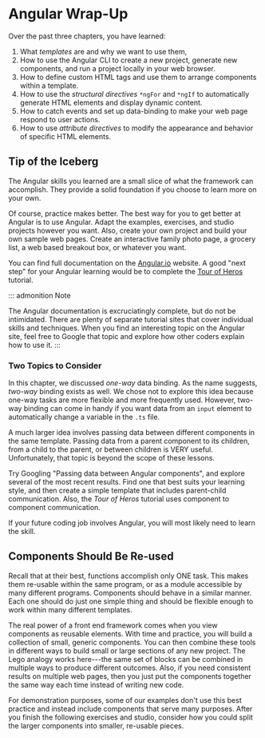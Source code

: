 # Angular Wrap-Up

Over the past three chapters, you have learned:

1.  What *templates* are and why we want to use them,
2.  How to use the Angular CLI to create a new project, generate new
    components, and run a project locally in your web browser.
3.  How to define custom HTML tags and use them to arrange components
    within a template.
4.  How to use the *structural directives* `*ngFor` and `*ngIf` to
    automatically generate HTML elements and display dynamic content.
5.  How to catch events and set up data-binding to make your web page
    respond to user actions.
6.  How to use *attribute directives* to modify the appearance and
    behavior of specific HTML elements.

## Tip of the Iceberg

The Angular skills you learned are a small slice of what the framework
can accomplish. They provide a solid foundation if you choose to learn
more on your own.

Of course, practice makes better. The best way for you to get better at
Angular is to use Angular. Adapt the examples, exercises, and studio
projects however you want. Also, create your own project and build your
own sample web pages. Create an interactive family photo page, a grocery
list, a web based breakout box, or whatever you want.

You can find full documentation on the [Angular.io](https://angular.io/)
website. A good \"next step\" for your Angular learning would be to
complete the [Tour of Heros](https://angular.io/tutorial) tutorial.

::: admonition
Note

The Angular documentation is excruciatingly complete, but do not be
intimidated. There are plenty of separate tutorial sites that cover
individual skills and techniques. When you find an interesting topic on
the Angular site, feel free to Google that topic and explore how other
coders explain how to use it.
:::

### Two Topics to Consider

In this chapter, we discussed *one-way* data binding. As the name
suggests, *two-way* binding exists as well. We chose not to explore this
idea because one-way tasks are more flexible and more frequently used.
However, two-way binding can come in handy if you want data from an
`input` element to automatically change a variable in the `.ts` file.

A much larger idea involves passing data between different components in
the same template. Passing data from a parent component to its children,
from a child to the parent, or between children is VERY useful.
Unfortunately, that topic is beyond the scope of these lessons.

Try Googling \"Passing data between Angular components\", and explore
several of the most recent results. Find one that best suits your
learning style, and then create a simple template that includes
parent-child communication. Also, the *Tour of Heros* tutorial uses
component to component communication.

If your future coding job involves Angular, you will most likely need to
learn the skill.

## Components Should Be Re-used

Recall that at their best, functions accomplish only ONE task. This
makes them re-usable within the same program, or as a module accessible
by many different programs. Components should behave in a similar
manner. Each one should do just one simple thing and should be flexible
enough to work within many different templates.

The real power of a front end framework comes when you view components
as reusable elements. With time and practice, you will build a
collection of small, generic components. You can then combine these
tools in different ways to build small or large sections of any new
project. The Lego analogy works here\-\--the same set of blocks can be
combined in multiple ways to produce different outcomes. Also, if you
need consistent results on multiple web pages, then you just put the
components together the same way each time instead of writing new code.

For demonstration purposes, some of our examples don\'t use this best
practice and instead include components that serve many purposes. After
you finish the following exercises and studio, consider how you could
split the larger components into smaller, re-usable pieces.
